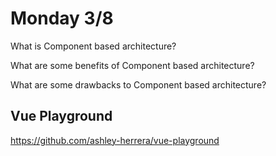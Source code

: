 # Monday 3/8
What is Component based architecture?
>

What are some benefits of Component based architecture?
>

What are some drawbacks to Component based architecture?
>

## Vue Playground
https://github.com/ashley-herrera/vue-playground